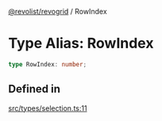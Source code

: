 [@revolist/revogrid](README.md) / RowIndex

# Type Alias: RowIndex

```ts
type RowIndex: number;
```

## Defined in

[src/types/selection.ts:11](https://github.com/revolist/revogrid/blob/6957d67da887b25ac544cadb80669dc782e7d7d6/src/types/selection.ts#L11)
